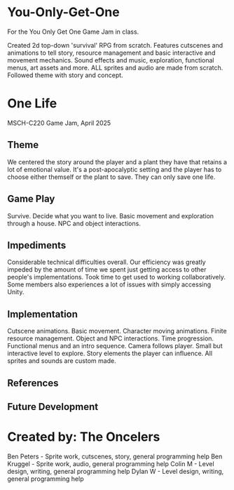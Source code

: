 # You-Only-Get-One
For the You Only Get One Game Jam in class.

Created 2d top-down 'survival' RPG from scratch. Features cutscenes and animations to tell story, resource management and basic interactive and movement mechanics. Sound effects and music, exploration, functional menus, art assets and more. ALL sprites and audio are made from scratch. Followed theme with story and concept. 

# One Life
MSCH-C220 Game Jam, April 2025

## Theme
We centered the story around the player and a plant they have that retains a lot of emotional value. It's a post-apocalyptic setting and the player has to choose either themself or the plant to save. They can only save one life. 

## Game Play
Survive. Decide what you want to live. 
Basic movement and exploration through a house. NPC and object interactions. 

## Impediments
Considerable technical difficulties overall. Our efficiency was greatly impeded by the amount of time we spent just getting access to other people's implementations. Took time to get used to working collaboratively. Some members also experiences a lot of issues with simply accessing Unity. 

## Implementation
Cutscene animations. Basic movement. Character moving animations. Finite resource management. Object and NPC interactions. Time progression. Functional menus and an intro sequence. Camera follows player. Small but interactive level to explore. Story elements the player can influence. 
All sprites and sounds are custom made. 

## References

## Future Development

# Created by: The Oncelers
Ben Peters - Sprite work, cutscenes, story, general programming help 
Ben Kruggel - Sprite work, audio, general programming help 
Colin M - Level design, writing, general programming help 
Dylan W - Level design, writing, general programming help 